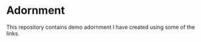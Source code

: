 Adornment
=========

This repository contains demo adornment I have created using some of the links.
